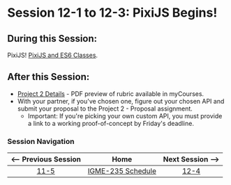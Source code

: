 # Session 12-1 to 12-3: PixiJS Begins!

## During this Session:
PixiJS!
[PixiJS and ES6 Classes](https://github.com/tonethar/IGME-235-Shared/blob/master/tutorial/pixi-js-0.md).



## After this Session:
- [Project 2 Details](https://github.com/dccircuit/IGME-235-Fall-2019/blob/master/projects/project-2.md) - PDF preview of rubric available in myCourses.
- With your partner, if you've chosen one, figure out your chosen API and submit your proposal to the Project 2 - Proposal assignment. 
  - Important: If you're picking your own custom API, you must provide a link to a working proof-of-concept by Friday's deadline.


### Session Navigation

| <-- Previous Session |               Home                  | Next Session --> |
|:--------------------:|:-----------------------------------:|:----------------:|
|  [11-5](11-5.md)       | [IGME-235 Schedule](../schedule.md) |   [12-4](12-4.md)  |
